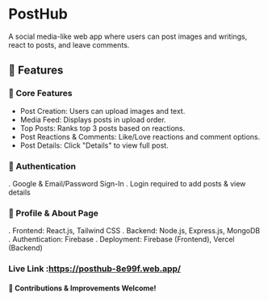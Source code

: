 # PostHub
A social media-like web app where users can post images and writings, react to posts, and leave comments.
## 🚀 Features
### 🔹 Core Features
- Post Creation: Users can upload images and text.
- Media Feed: Displays posts in upload order.
- Top Posts: Ranks top 3 posts based on reactions.
- Post Reactions & Comments: Like/Love reactions and comment options.
- Post Details: Click "Details" to view full post.
### 🔐 Authentication
. Google & Email/Password Sign-In
. Login required to add posts & view details
### 📌 Profile & About Page
. Frontend: React.js, Tailwind CSS
. Backend: Node.js, Express.js, MongoDB
. Authentication: Firebase
. Deployment: Firebase (Frontend), Vercel (Backend)
### Live Link :https://posthub-8e99f.web.app/

#### 🎯 Contributions & Improvements Welcome!
